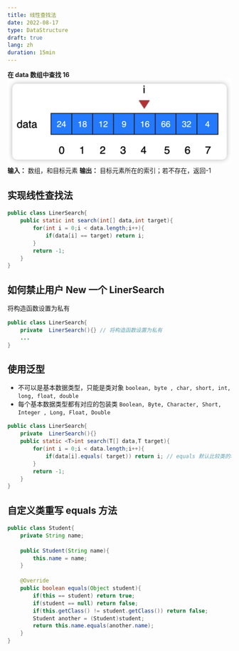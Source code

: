 ```yaml
---
title: 线性查找法
date: 2022-08-17
type: DataStructure
draft: true
lang: zh
duration: 15min
---
```


**在 data 数组中查找 16**
![线性查找法](/public/images/data-structure/1-1.png)
**输入：** 数组，和目标元素
**输出：** 目标元素所在的索引；若不存在，返回-1

## 实现线性查找法

```java
public class LinerSearch{
    public static int search(int[] data,int target){
        for(int i = 0;i < data.length;i++){
            if(data[i] == target) return i;
        }
        return -1;
    }
}
```

## 如何禁止用户 New 一个 LinerSearch

将构造函数设置为私有

```java
public class LinerSearch{
    private  LinerSearch(){} // 将构造函数设置为私有
    ...
}
```

## 使用泛型

- 不可以是基本数据类型，只能是类对象
  `boolean, byte , char, short, int, long, float, double`
- 每个基本数据类型都有对应的包装类
  `Boolean, Byte, Character, Short, Integer , Long, Float, Double`

```java
public class LinerSearch{
    private  LinerSearch(){}
    public static <T>int search(T[] data,T target){
        for(int i = 0;i < data.length;i++){
            if(data[i].equals( target)) return i; // equals 默认比较类的地址
        }
        return -1;
    }
}
```

## 自定义类重写 equals 方法

```java
public class Student{
    private String name;

    public Student(String name){
        this.name = name;
    }

    @Override
    public boolean equals(Object student){
        if(this == student) return true;
        if(student == null) return false;
        if(this.getClass() != student.getClass()) return false;
        Student another = (Student)student;
        return this.name.equals(another.name);
    }
}
```
